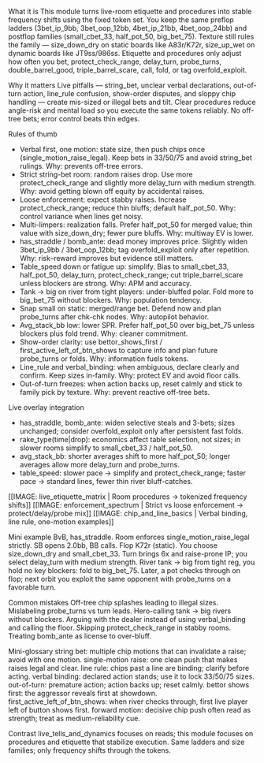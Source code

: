 What it is
This module turns live-room etiquette and procedures into stable frequency shifts using the fixed token set. You keep the same preflop ladders (3bet_ip_9bb, 3bet_oop_12bb, 4bet_ip_21bb, 4bet_oop_24bb) and postflop families (small_cbet_33, half_pot_50, big_bet_75). Texture still rules the family — size_down_dry on static boards like A83r/K72r, size_up_wet on dynamic boards like JT9ss/986ss. Etiquette and procedures only adjust how often you bet, protect_check_range, delay_turn, probe_turns, double_barrel_good, triple_barrel_scare, call, fold, or tag overfold_exploit.

Why it matters
Live pitfalls — string_bet, unclear verbal declarations, out-of-turn action, line_rule confusion, show-order disputes, and sloppy chip handling — create mis-sized or illegal bets and tilt. Clear procedures reduce angle-risk and mental load so you execute the same tokens reliably. No off-tree bets; error control beats thin edges.

Rules of thumb

* Verbal first, one motion: state size, then push chips once (single_motion_raise_legal). Keep bets in 33/50/75 and avoid string_bet rulings. Why: prevents off-tree errors.
* Strict string-bet room: random raises drop. Use more protect_check_range and slightly more delay_turn with medium strength. Why: avoid getting blown off equity by accidental raises.
* Loose enforcement: expect stabby raises. Increase protect_check_range; reduce thin bluffs; default half_pot_50. Why: control variance when lines get noisy.
* Multi-limpers: realization falls. Prefer half_pot_50 for merged value; thin value with size_down_dry; fewer pure bluffs. Why: multiway EV is lower.
* has_straddle / bomb_ante: dead money improves price. Slightly widen 3bet_ip_9bb / 3bet_oop_12bb; tag overfold_exploit only after repetition. Why: risk–reward improves but evidence still matters.
* Table_speed down or fatigue up: simplify. Bias to small_cbet_33, half_pot_50, delay_turn, protect_check_range; cut triple_barrel_scare unless blockers are strong. Why: APM and accuracy.
* Tank -> big on river from tight players: under-bluffed polar. Fold more to big_bet_75 without blockers. Why: population tendency.
* Snap small on static: merged/range bet. Defend now and plan probe_turns after chk-chk nodes. Why: autopilot behavior.
* Avg_stack_bb low: lower SPR. Prefer half_pot_50 over big_bet_75 unless blockers plus fold trend. Why: cleaner commitment.
* Show-order clarity: use bettor_shows_first / first_active_left_of_btn_shows to capture info and plan future probe_turns or folds. Why: information fuels tokens.
* Line_rule and verbal_binding: when ambiguous, declare clearly and confirm. Keep sizes in-family. Why: protect EV and avoid floor calls.
* Out-of-turn freezes: when action backs up, reset calmly and stick to family pick by texture. Why: prevent reactive off-tree bets.

Live overlay integration

* has_straddle, bomb_ante: widen selective steals and 3-bets; sizes unchanged; consider overfold_exploit only after persistent fast folds.
* rake_type(time|drop): economics affect table selection, not sizes; in slower rooms simplify to small_cbet_33 / half_pot_50.
* avg_stack_bb: shorter averages shift to more half_pot_50; longer averages allow more delay_turn and probe_turns.
* table_speed: slower pace -> simplify and protect_check_range; faster pace -> standard lines, fewer thin river bluff-catches.

[[IMAGE: live_etiquette_matrix | Room procedures -> tokenized frequency shifts]]
[[IMAGE: enforcement_spectrum | Strict vs loose enforcement -> protect/delay/probe mix]]
[[IMAGE: chip_and_line_basics | Verbal binding, line rule, one-motion examples]]

Mini example
BvB, has_straddle. Room enforces single_motion_raise_legal strictly. SB opens 2.0bb, BB calls. Flop K72r (static). You choose size_down_dry and small_cbet_33. Turn brings 6x and raise-prone IP; you select delay_turn with medium strength. River tank -> big from tight reg, you hold no key blockers: fold to big_bet_75. Later, a pot checks through on flop; next orbit you exploit the same opponent with probe_turns on a favorable turn.

Common mistakes
Off-tree chip splashes leading to illegal sizes. Mislabeling probe_turns vs turn leads. Hero-calling tank -> big rivers without blockers. Arguing with the dealer instead of using verbal_binding and calling the floor. Skipping protect_check_range in stabby rooms. Treating bomb_ante as license to over-bluff.

Mini-glossary
string bet: multiple chip motions that can invalidate a raise; avoid with one motion.
single-motion raise: one clean push that makes raises legal and clear.
line rule: chips past a line are binding; clarify before acting.
verbal binding: declared action stands; use it to lock 33/50/75 sizes.
out-of-turn: premature action; action backs up; reset calmly.
bettor shows first: the aggressor reveals first at showdown.
first_active_left_of_btn_shows: when river checks through, first live player left of button shows first.
forward motion: decisive chip push often read as strength; treat as medium-reliability cue.

Contrast
live_tells_and_dynamics focuses on reads; this module focuses on procedures and etiquette that stabilize execution. Same ladders and size families; only frequency shifts through the tokens.

